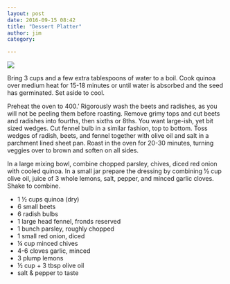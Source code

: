 ```yaml
---
layout: post
date: 2016-09-15 08:42
title: "Dessert Platter"
author: jim
category:

---
```


<img src="http://farm4.staticflickr.com/3016/2976850896_0ce2e1d68f_b.jpg" />

Bring 3 cups and a few extra tablespoons of water to a boil. Cook quinoa over medium heat for 15-18 minutes or until water is absorbed and the seed has germinated. Set aside to cool.

Preheat the oven to 400.’ Rigorously wash the beets and radishes, as you will not be peeling them before roasting. Remove grimy tops and cut beets and radishes into fourths, then sixths or 8ths. You want large-ish, yet bit sized wedges. Cut fennel bulb in a similar fashion, top to bottom. Toss wedges of radish, beets, and fennel together with olive oil and salt in a parchment lined sheet pan. Roast in the oven for 20-30 minutes, turning veggies over to brown and soften on all sides.

In a large mixing bowl, combine chopped parsley, chives, diced red onion with cooled quinoa. In a small jar prepare the dressing by combining ½ cup olive oil, juice of 3 whole lemons, salt, pepper, and minced garlic cloves. Shake to combine.

<ul>
    <li>1 ½ cups quinoa (dry)</li>
    <li>6 small beets</li>
    <li>6 radish bulbs</li>
    <li>1 large head fennel, fronds reserved</li>
    <li>1 bunch parsley, roughly chopped</li>
    <li>1 small red onion, diced</li>
    <li>¼ cup minced chives</li>
    <li>4-6 cloves garlic, minced</li>
    <li>3 plump lemons</li>
    <li>½ cup + 3 tbsp olive oil</li>
    <li>salt &amp; pepper to taste</li>
</ul>